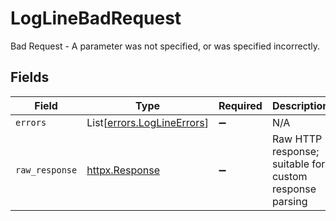 # LogLineBadRequest

Bad Request - A parameter was not specified, or was specified incorrectly.


## Fields

| Field                                                              | Type                                                               | Required                                                           | Description                                                        |
| ------------------------------------------------------------------ | ------------------------------------------------------------------ | ------------------------------------------------------------------ | ------------------------------------------------------------------ |
| `errors`                                                           | List[[errors.LogLineErrors](../../models/errors/loglineerrors.md)] | :heavy_minus_sign:                                                 | N/A                                                                |
| `raw_response`                                                     | [httpx.Response](https://www.python-httpx.org/api/#response)       | :heavy_minus_sign:                                                 | Raw HTTP response; suitable for custom response parsing            |